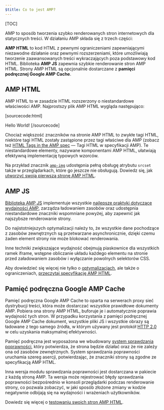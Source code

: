 ```yaml
---
$title: Co to jest AMP?
---
```

[TOC]

<amp-youtube
    data-videoid="lBTCB7yLs8Y"
    layout="responsive"
    width="480" height="270">
</amp-youtube>

AMP to sposób tworzenia szybko renderowanych stron internetowych dla statycznych treści.
W działaniu AMP składa się z trzech części:

**AMP HTML** to kod HTML z pewnymi ograniczeniami zapewniającymi niezawodne działanie
oraz pewnymi rozszerzeniami, które umożliwiają tworzenie zaawansowanych treści wykraczających poza podstawowy kod HTML.
Biblioteka **AMP JS** zapewnia szybkie renderowanie stron AMP HTML.
Strony AMP HTML są opcjonalnie dostarczane z **pamięci podręcznej Google AMP Cache**.

## AMP HTML

AMP HTML to w zasadzie HTML rozszerzony o niestandardowe właściwości AMP.
Najprostszy plik AMP HTML wygląda następująco:

[sourcecode:html]
<!doctype html>
<html ⚡>
 <head>
   <meta charset="utf-8">
   <link rel="canonical" href="hello-world.html">
   <meta name="viewport" content="width=device-width,minimum-scale=1,initial-scale=1">
   <style amp-boilerplate>body{-webkit-animation:-amp-start 8s steps(1,end) 0s 1 normal both;-moz-animation:-amp-start 8s steps(1,end) 0s 1 normal both;-ms-animation:-amp-start 8s steps(1,end) 0s 1 normal both;animation:-amp-start 8s steps(1,end) 0s 1 normal both}@-webkit-keyframes -amp-start{from{visibility:hidden}to{visibility:visible}}@-moz-keyframes -amp-start{from{visibility:hidden}to{visibility:visible}}@-ms-keyframes -amp-start{from{visibility:hidden}to{visibility:visible}}@-o-keyframes -amp-start{from{visibility:hidden}to{visibility:visible}}@keyframes -amp-start{from{visibility:hidden}to{visibility:visible}}</style><noscript><style amp-boilerplate>body{-webkit-animation:none;-moz-animation:none;-ms-animation:none;animation:none}</style></noscript>
   <script async src="https://cdn.ampproject.org/v0.js"></script>
 </head>
 <body>Hello World!</body>
</html>
[/sourcecode]

Chociaż większość znaczników na stronie AMP HTML to zwykłe tagi HTML,
niektóre tagi HTML zostały zastąpione przez tagi właściwe dla AMP (zobacz też
[HTML Tags in the AMP spec](https://github.com/ampproject/amphtml/blob/master/spec/amp-html-format.md) — Tagi HTML w specyfikacji AMP).
Te niestandardowe elementy, nazywane komponentami AMP HTML,
ułatwiają efektywną implementację typowych wzorców.

Na przykład znacznik [`amp-img`](/docs/reference/amp-img.html)
udostępnia pełną obsługę atrybutu `srcset` także w przeglądarkach, które go jeszcze nie obsługują.
Dowiedz się, jak [utworzyć swoją pierwszą stronę AMP HTML](/docs/get_started/general/create.html).

## AMP JS

[Biblioteka AMP JS](https://github.com/ampproject/amphtml/tree/master/src) implementuje
wszystkie [najlepsze praktyki dotyczące wydajności AMP](/docs/get_started/technical_overview.html),
zarządza ładowaniem zasobów oraz udostępnia niestandardowe znaczniki wspomniane powyżej,
aby zapewnić jak najszybsze renderowanie strony.

Do najistotniejszych optymalizacji należy to, że wszystkie dane pochodzące z zasobów zewnętrznych są przetwarzane asynchronicznie, dzięki czemu żaden element strony nie może blokować renderowania.

Inne techniki zwiększające wydajność obejmują piaskownice dla wszystkich ramek iframe, wstępne obliczanie układu każdego elementu na stronie przed załadowaniem zasobów i wyłączanie powolnych selektorów CSS.

Aby dowiedzieć się więcej nie tylko o [optymalizacjach](/docs/get_started/technical_overview.html), ale także o ograniczeniach, [przeczytaj specyfikację AMP HTML](https://github.com/ampproject/amphtml/blob/master/spec/amp-html-format.md).

## Pamięć podręczna Google AMP Cache

Pamięć podręczna Google AMP Cache to oparta na serwerach proxy sieć dystrybucji treści,
która może dostarczać wszystkie prawidłowe dokumenty AMP.
Pobiera ona strony AMP HTML, buforuje je i automatycznie poprawia wydajność tych stron.
W przypadku korzystania z pamięci podręcznej Google AMP Cache dokument, wszystkie pliki JS i wszystkie obrazy są ładowane
z tego samego źródła, w którym używany jest protokół
[HTTP 2.0](https://http2.github.io/) w celu uzyskania maksymalnej efektywności.

Pamięć podręczna jest wyposażona we wbudowany
[system sprawdzania poprawności](https://github.com/ampproject/amphtml/tree/master/validator),
który potwierdza, że strona będzie działać oraz
że nie zależy ona od zasobów zewnętrznych.
System sprawdzania poprawności uruchamia szereg asercji,
potwierdzając, że znaczniki strony są zgodne ze specyfikacją AMP HTML.

Inna wersja modułu sprawdzania poprawności jest dostarczana w pakiecie z każdą stroną AMP. Ta wersja może rejestrować błędy sprawdzania poprawności bezpośrednio w konsoli przeglądarki podczas renderowanie strony,
co pozwala zobaczyć, w jaki sposób złożone zmiany w kodzie
negatywnie odbijają się na wydajności i wrażeniach użytkowników.

Dowiedz się więcej o [testowaniu swoich stron AMP HTML](/docs/guides/validate.html).